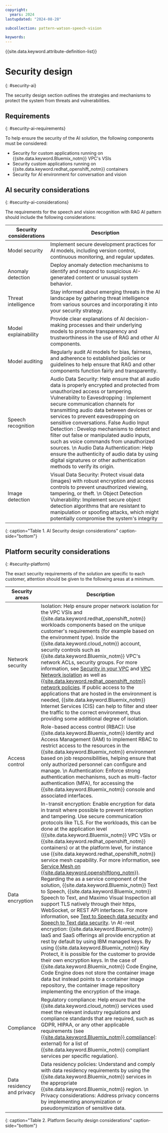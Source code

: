 ```yaml
---
copyright:
  years: 2024
lastupdated: "2024-08-28"

subcollection: pattern-watson-speech-vision

keywords:
---
```

{{site.data.keyword.attribute-definition-list}}

# Security design
{: #security-ai}

The security design section outlines the strategies and mechanisms to protect the system from threats and vulnerabilities.

## Requirements
{: #security-ai-requirements}

To help ensure the security of the AI solution, the following components must be considered:

- Security for custom applications running on {{site.data.keyword.Bluemix_notm}} VPC's VSIs
- Security custom applications running on {{site.data.keyword.redhat_openshift_notm}} containers
- Security for AI environment for conversation and vision

## AI security considerations
{: #security-ai-considerations}

The requirements for the speech and vision recognition with RAG AI pattern should include the following considerations:

| Security considerations                                                         | Description                                                                                                                                                                                                                                                                                                                                                                                                                                                                                                                                                                                                                                    |
| ------------------------------------------------------------------------------- | ---------------------------------------------------------------------------------------------------------------------------------------------------------------------------------------------------------------------------------------------------------------------------------------------------------------------------------------------------------------------------------------------------------------------------------------------------------------------------------------------------------------------------------------------------------------------------------------------------------------------------------------------- |
| Model security                                                                  | Implement secure development practices for AI models, including version control, continuous monitoring, and regular updates.                                                                                                                                                                                                                                                                                                                                                                                                                                                                                                                   |
| Anomaly detection                                                               | Deploy anomaly detection mechanisms to identify and respond to suspicious AI-generated content or unusual system behavior.                                                                                                                                                                                                                                                                                                                                                                                                                                                                                                                     |
| Threat intelligence                                                             | Stay informed about emerging threats in the AI landscape by gathering threat intelligence from various sources and incorporating it into your security strategy.                                                                                                                                                                                                                                                                                                                                                                                                                                                                                |
| Model explainability                                                            | Provide clear explanations of AI decision-making processes and their underlying models to promote transparency and trustworthiness in the use of RAG and other AI components.                                                                                                                                                                                                                                                                                                                                                                                                                                                                   |
| Model auditing                                                                  | Regularly audit AI models for bias, fairness, and adherence to established policies or guidelines to help ensure that RAG and other components function fairly and transparently.                                                                                                                                                                                                                                                                                                                                                                                                                                                               |
| Speech recognition                                                              | Audio Data Security: Help ensure that all audio data is properly encrypted and protected from unauthorized access or tampering. Vulnerability to Eavesdropping : Implement secure communication channels for transmitting audio data between devices or services to prevent eavesdropping on sensitive conversations. False Audio Input Detection : Develop mechanisms to detect and filter out false or manipulated audio inputs, such as voice commands from unauthorized sources. \n Audio Data Authentication: Help ensure the authenticity of audio data by using digital signatures or other authentication methods to verify its origin. |
| Image detection                                                                 | Visual Data Security: Protect visual data (images) with robust encryption and access controls to prevent unauthorized viewing, tampering, or theft. \n Object Detection Vulnerability: Implement secure object detection algorithms that are resistant to manipulation or spoofing attacks, which might potentially compromise the system's integrity                                                                                                                                                                                                                                                                                           |

{: caption="Table 1. AI Security design considerations" caption-side="bottom"}

## Platform security considerations
{: #security-platform}

The exact security requirements of the solution are specific to each customer, attention should be given to the following areas at a minimum.

| Security areas                                                                       | Description                                                                                                                                                                                                                                                                                                                                                                                                                                                                                                                                                                                                                                                                                                                                                                                                                                                                                                                                                                                                                                                                                                                                                                                                                                                                                                                                                                                                                                                                                                                                                      |
| ------------------------------------------------------------------------------------ | ---------------------------------------------------------------------------------------------------------------------------------------------------------------------------------------------------------------------------------------------------------------------------------------------------------------------------------------------------------------------------------------------------------------------------------------------------------------------------------------------------------------------------------------------------------------------------------------------------------------------------------------------------------------------------------------------------------------------------------------------------------------------------------------------------------------------------------------------------------------------------------------------------------------------------------------------------------------------------------------------------------------------------------------------------------------------------------------------------------------------------------------------------------------------------------------------------------------------------------------------------------------------------------------------------------------------------------------------------------------------------------------------------------------------------------------------------------------------------------------------------------------------------------------------------------------- |
| Network security                                                                     | Isolation: Help ensure proper network isolation for the VPC VSIs and {{site.data.keyword.redhat_openshift_notm}} workloads components based on the unique customer's requirements (for example based on the environment type). Inside the {{site.data.keyword.cloud_notm}} account, security controls such as {{site.data.keyword.Bluemix_notm}} VPC's network ACLs, security groups. For more information, see [Security in your VPC](/docs/vpc?topic=vpc-security-in-your-vpc) and [VPC Network isolation](/docs/vpc?topic=vpc-vpc-behind-the-curtain#network-isolation) as well as [{{site.data.keyword.redhat_openshift_notm}} network policies](/docs/openshift?topic=openshift-network_policies). If public access to the applications that are hosted in the environment is needed, {{site.data.keyword.Bluemix_notm}} Internet Services (CIS) can help to filter and steer the traffic to the correct environment, thus providing some additional degree of isolation.                                                                                                                                                                                                                                                                                                                                                                                                                                                                                                                                                                                                                                          |
| Access control                                                                       | Role-based access control (RBAC): Use {{site.data.keyword.Bluemix_notm}} Identity and Access Management (IAM) to implement RBAC to restrict access to the resources in the {{site.data.keyword.Bluemix_notm}} environment based on job responsibilities, helping ensure that only authorized personnel can configure and manage. \n Authentication: Enforce strong authentication mechanisms, such as multi-factor authentication (MFA), for accessing the {{site.data.keyword.Bluemix_notm}} console and associated interfaces.                                                                                                                                                                                                                                                                                                                                                                                                                                                                                                                                                                                                                                                                                                                                                                                                                                                                                                                                                                                                                |
| Data encryption                                                                      | In-transit encryption: Enable encryption for data in transit where possible to prevent interception and tampering. Use secure communication protocols like TLS. For the workloads, this can be done at the application level ({{site.data.keyword.Bluemix_notm}} VPC VSIs or {{site.data.keyword.redhat_openshift_notm}} containers) or at the platform level, for instance use {{site.data.keyword.redhat_openshift_notm}} service mesh capability. For more information, see [Service Mesh on {{site.data.keyword.openshiftlong_notm}}](/docs/solution-tutorials?topic=solution-tutorials-openshift-service-mesh). Regarding the as a service component of the solution, {{site.data.keyword.Bluemix_notm}} Text to Speech, {{site.data.keyword.Bluemix_notm}} Speech to Text, and Maximo Visual Inspection all support TLS natively through their https, WebSocket, or REST API interfaces. For more information, see [Text to Speech data security](/docs/text-to-speech?topic=text-to-speech-data-security) and [Speech to Text data security](/docs/speech-to-text?topic=speech-to-text-data-security). \n At-rest encryption: {{site.data.keyword.Bluemix_notm}} IaaS and SaaS offerings all provide encryption at rest by default by using IBM managed keys. By using {{site.data.keyword.Bluemix_notm}} Key Protect, it is possible for the customer to provide their own encryption keys. In the case of {{site.data.keyword.Bluemix_notm}} Code Engine, Code Engine does not store the container image data but instead points to a container image repository, the container image repository implementing the encryption of the image. |
| Compliance                                                                           | Regulatory compliance: Help ensure that the {{site.data.keyword.cloud_notm}} services used meet the relevant industry regulations and compliance standards that are required, such as GDPR, HIPAA, or any other applicable requirements (see [{{site.data.keyword.Bluemix_notm}} compliance](https://www.ibm.com/cloud/compliance){: external} for a list of {{site.data.keyword.Bluemix_notm}} compliant services per specific regulation).                                                                                                                                                                                                                                                                                                                                                                                                                                                                                                                                                                                                                                                                                                                                                                                                                                                                                                                                                                                                                                                                                                              |
| Data residency and privacy                                                           | Data residency policies: Understand and comply with data residency requirements by using the {{site.data.keyword.Bluemix_notm}} services in the appropriate {{site.data.keyword.Bluemix_notm}} region. \n Privacy considerations: Address privacy concerns by implementing anonymization or pseudonymization of sensitive data.                                                                                                                                                                                                                                                                                                                                                                                                                                                                                                                                                                                                                                                                                                                                                                                                                                                                                                                                                                                                                                                                                                                                                                                                                 |

{: caption="Table 2. Platform Security design considerations" caption-side="bottom"}
